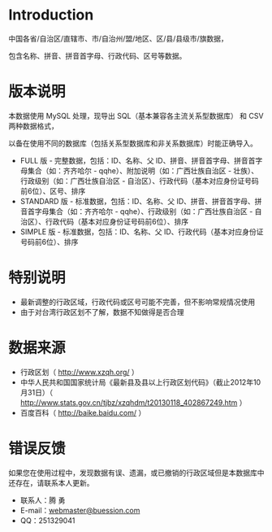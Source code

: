Introduction
============
中国各省/自治区/直辖市、市/自治州/盟/地区、区/县/县级市/旗数据，

包含名称、拼音、拼音首字母、行政代码、区号等数据。


版本说明
============
本数据使用 MySQL 处理，现导出 SQL（基本兼容各主流关系型数据库） 和 CSV 两种数据格式，

以备在使用不同的数据库（包括关系型数据库和非关系数据库）时能正确导入。

* FULL 版 - 完整数据，包括：ID、名称、父 ID、拼音、拼音首字母、拼音首字母集合（如：齐齐哈尔 - qqhe）、附加说明（如：广西壮族自治区 - 壮族）、行政级别（如：广西壮族自治区 - 自治区）、行政代码（基本对应身份证号码前6位）、区号、排序
* STANDARD 版 - 标准数据，包括：ID、名称、父 ID、拼音、拼音首字母、拼音首字母集合（如：齐齐哈尔 - qqhe）、行政级别（如：广西壮族自治区 - 自治区）、行政代码（基本对应身份证号码前6位）、排序
* SIMPLE 版 - 标准数据，包括：ID、名称、父 ID、行政代码（基本对应身份证号码前6位）、排序

特别说明
============
* 最新调整的行政区域，行政代码或区号可能不完善，但不影响常规情况使用
* 由于对台湾行政区划不了解，数据不知做得是否合理

数据来源
============
* 行政区划（ http://www.xzqh.org/ ）
* 中华人民共和国国家统计局《最新县及县以上行政区划代码》（截止2012年10月31日）（ http://www.stats.gov.cn/tjbz/xzqhdm/t20130118_402867249.htm ）
* 百度百科（ http://baike.baidu.com/ ）

错误反馈
============
如果您在使用过程中，发现数据有误、遗漏，或已撤销的行政区域但是本数据库中还存在，请联系本人更新。
* 联系人：腾 勇
* E-mail：webmaster@buession.com
* QQ：251329041